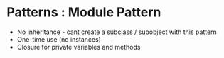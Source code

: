 # Patterns : Module Pattern

* No inheritance - cant create a subclass / subobject with this pattern
* One-time use (no instances)
* Closure for private variables and methods
